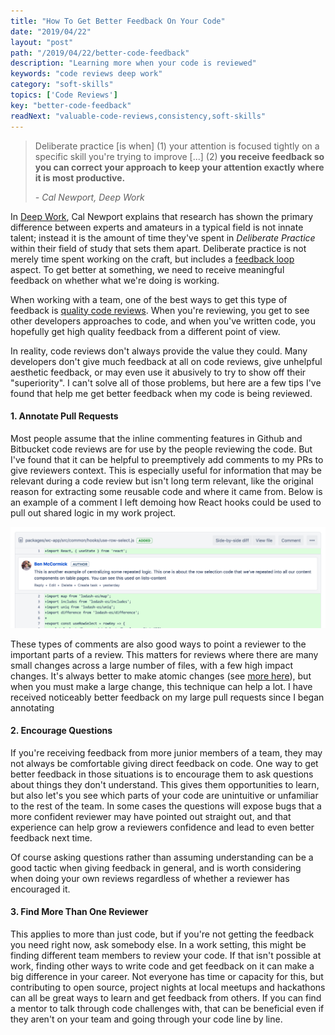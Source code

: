 ```yaml
---
title: "How To Get Better Feedback On Your Code"
date: "2019/04/22"
layout: "post"
path: "/2019/04/22/better-code-feedback"
description: "Learning more when your code is reviewed"
keywords: "code reviews deep work"
category: "soft-skills"
topics: ['Code Reviews']
key: "better-code-feedback"
readNext: "valuable-code-reviews,consistency,soft-skills"
---
```


> Deliberate practice [is when] (1) your attention is focused tightly on a specific skill you're trying to improve [...] (2) **you receive feedback so you can correct your approach to keep your attention exactly where it is most productive.**
>
> *- Cal Newport, Deep Work*

In [Deep Work](https://amzn.to/2TqwDeR), Cal Newport explains that research has shown the primary difference between experts and amateurs in a typical field is not innate talent; instead it is the amount of time they've spent in *Deliberate Practice* within their field of study that sets them apart.  Deliberate practice is not merely time spent working on the craft, but includes a [feedback loop](https://benmccormick.org/2018/08/02/feedback-loops/) aspect. To get better at something, we need to receive meaningful feedback on whether what we're doing is working.

When working with a team, one of the best ways to get this type of feedback is [quality code reviews](https://benmccormick.org/2019/01/14/value-from-code-reviews).  When you're reviewing, you get to see other developers approaches to code, and when you've written code, you hopefully get high quality feedback from a different point of view.

In reality, code reviews don't always provide the value they could.  Many developers don't give much feedback at all on code reviews, give unhelpful aesthetic feedback, or may even use it abusively to try to show off their "superiority". I can't solve all of those problems, but here are a few tips I've found that help me get better feedback when my code is being reviewed.


#### 1. Annotate Pull Requests

Most people assume that the inline commenting features in Github and Bitbucket code reviews are for use by the people reviewing the code.  But I've found that it can be helpful to preemptively add comments to my PRs to give reviewers context.
This is especially useful for information that may be relevant during a code review but isn't long term relevant, like the original reason for extracting some reusable code and where it came from.  Below is an example of a comment I left demoing how React hooks could be used to pull out shared logic in my work project.

![hooks comment example](comment-example.png)

These types of comments are also good ways to point a reviewer to the important parts of a review. This matters for reviews where there are many small changes across a large number of files, with a few high impact changes.  It's always better to make atomic changes (see [more here](https://benmccormick.org/2019/01/14/value-from-code-reviews)), but when you must make a large change, this technique can help a lot.  I have received noticeably better feedback on my large pull requests since I began annotating

#### 2. Encourage Questions

If you're receiving feedback from more junior members of a team, they may not always be comfortable giving direct feedback on code.  One way to get better feedback in those situations is to encourage them to ask questions about things they don't understand.  This gives them opportunities to learn, but also let's you see which parts of your code are unintuitive or unfamiliar to the rest of the team.  In some cases the questions will expose bugs that a more confident reviewer may have pointed out straight out, and that experience can help grow a reviewers confidence and lead to even better feedback next time.

Of course asking questions rather than assuming understanding can be a good tactic when giving feedback in general, and is worth considering when doing your own reviews regardless of whether a reviewer has encouraged it.


#### 3. Find More Than One Reviewer

This applies to more than just code, but if you're not getting the feedback you need right now, ask somebody else.  In a work setting, this might be finding different team members to review your code.  If that isn't possible at work, finding other ways to write code and get feedback on it can make a big difference in your career.  Not everyone has time or capacity for this, but contributing to open source, project nights at local meetups and hackathons can all be great ways to learn and get feedback from others.  If you can find a mentor to talk through code challenges with, that can be beneficial even if they aren't on your team and going through your code line by line.

